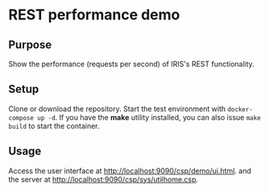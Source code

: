 # REST performance demo

## Purpose

Show the performance (requests per second) of IRIS's REST functionality.

## Setup

Clone or download the repository.
Start the test environment with `docker-compose up -d`.
If you have the **make** utility installed, you can also issue
`make build` to start the container.

## Usage

Access the user interface at <http://localhost:9090/csp/demo/ui.html>.
and the server at <http://localhost:9090/csp/sys/utilhome.csp>.
